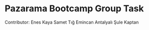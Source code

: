 #  Pazarama Bootcamp Group Task 
Contributor: Enes Kaya
             Samet Tığ
             Emincan Antalyalı
             Şule Kaptan

